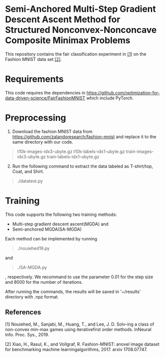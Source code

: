 # Semi-Anchored Multi-Step Gradient Descent Ascent Method for Structured Nonconvex-Nonconcave Composite Minimax Problems

This repository contains the fair classification experiment in [[1]](#1)
on the Fashion MNIST data set [[2]](#2).

# Requirements
This code requires the dependencies in https://github.com/optimization-for-data-driven-science/FairFashionMNIST 
which include PyTorch.
# Preprocessing
1. Download the fashion MNIST data from https://github.com/zalandoresearch/fashion-mnist and replace it to the same directory with our code.
> t10k-images-idx3-ubyte.gz t10k-labels-idx1-ubyte.gz train-images-idx3-ubyte.gz train-labels-idx1-ubyte.gz
2. Run the following command to extract the data labeled as T-shirt/top, Coat, and Shirt.
> ./datatest.py

# Training
This code supports the following two training methods:
* Multi-step gradient descent ascent(MGDA) and
* Semi-anchored MGDA(SA-MGDA)

Each method can be implemented by running
> ./nouiehed19.py

and
> ./SA-MGDA.py

, respectively. We recommand to use the parameter 0.01 for the step size and 8000 for the number of iterations.

After running the commands, the results will be saved in '~/results' directory with .npz format.



## References
<a id="1">[1]</a> 
Nouiehed, M., Sanjabi, M., Huang, T., and Lee, J. D. Solv-ing a class of non-convex min-max games using iterativefirst order methods. InNeural Info. Proc. Sys., 2019.

<a id="2">[2]</a> 
Xiao, H., Rasul, K., and Vollgraf, R.  Fashion-MNIST: anovel image dataset for benchmarking machine learningalgorithms, 2017. arxiv 1708.07747.

